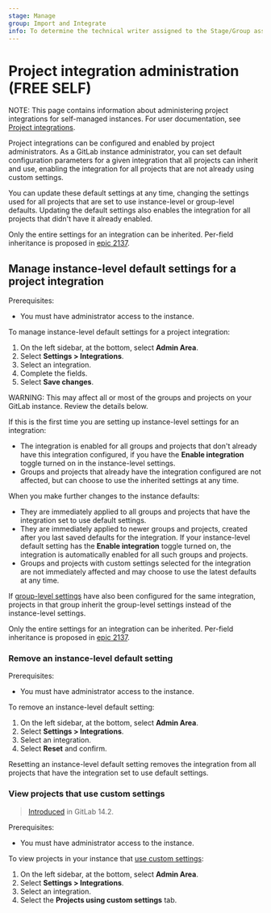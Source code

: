 ```yaml
---
stage: Manage
group: Import and Integrate
info: To determine the technical writer assigned to the Stage/Group associated with this page, see https://about.gitlab.com/handbook/product/ux/technical-writing/#assignments
---
```


# Project integration administration **(FREE SELF)**

NOTE:
This page contains information about administering project integrations for self-managed instances. For user documentation, see [Project integrations](../../user/project/integrations/index.md).

Project integrations can be configured and enabled by project administrators. As a GitLab instance
administrator, you can set default configuration parameters for a given integration that all projects
can inherit and use, enabling the integration for all projects that are not already using custom
settings.

You can update these default settings at any time, changing the settings used for all projects that
are set to use instance-level or group-level defaults. Updating the default settings also enables the integration
for all projects that didn't have it already enabled.

Only the entire settings for an integration can be inherited. Per-field inheritance
is proposed in [epic 2137](https://gitlab.com/groups/gitlab-org/-/epics/2137).

## Manage instance-level default settings for a project integration

Prerequisites:

- You must have administrator access to the instance.

To manage instance-level default settings for a project integration:

1. On the left sidebar, at the bottom, select **Admin Area**.
1. Select **Settings > Integrations**.
1. Select an integration.
1. Complete the fields.
1. Select **Save changes**.

WARNING:
This may affect all or most of the groups and projects on your GitLab instance. Review the details
below.

If this is the first time you are setting up instance-level settings for an integration:

- The integration is enabled for all groups and projects that don't already have this integration configured,
  if you have the **Enable integration** toggle turned on in the instance-level settings.
- Groups and projects that already have the integration configured are not affected, but can choose to use the
  inherited settings at any time.

When you make further changes to the instance defaults:

- They are immediately applied to all groups and projects that have the integration set to use default settings.
- They are immediately applied to newer groups and projects, created after you last saved defaults for the
  integration. If your instance-level default setting has the **Enable integration** toggle turned
  on, the integration is automatically enabled for all such groups and projects.
- Groups and projects with custom settings selected for the integration are not immediately affected and may
  choose to use the latest defaults at any time.

If [group-level settings](../../user/project/integrations/index.md#manage-group-level-default-settings-for-a-project-integration) have also
been configured for the same integration, projects in that group inherit the group-level settings
instead of the instance-level settings.

Only the entire settings for an integration can be inherited. Per-field inheritance
is proposed in [epic 2137](https://gitlab.com/groups/gitlab-org/-/epics/2137).

### Remove an instance-level default setting

Prerequisites:

- You must have administrator access to the instance.

To remove an instance-level default setting:

1. On the left sidebar, at the bottom, select **Admin Area**.
1. Select **Settings > Integrations**.
1. Select an integration.
1. Select **Reset** and confirm.

Resetting an instance-level default setting removes the integration from all projects that have the integration set to use default settings.

### View projects that use custom settings

> [Introduced](https://gitlab.com/gitlab-org/gitlab/-/issues/218252) in GitLab 14.2.

Prerequisites:

- You must have administrator access to the instance.

To view projects in your instance that [use custom settings](../../user/project/integrations/index.md#use-custom-settings-for-a-project-or-group-integration):

1. On the left sidebar, at the bottom, select **Admin Area**.
1. Select **Settings > Integrations**.
1. Select an integration.
1. Select the **Projects using custom settings** tab.

